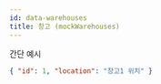 ```yaml
---
id: data-warehouses
title: 창고 (mockWarehouses)
---
```


간단 예시

```json
{ "id": 1, "location": "창고1 위치" }
```
